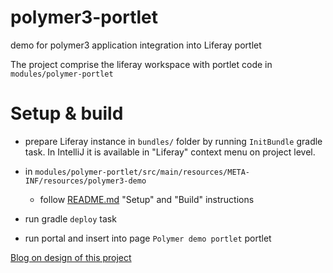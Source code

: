# polymer3-portlet
demo for polymer3 application integration into Liferay portlet

The project comprise the liferay workspace with portlet code in `modules/polymer-portlet`

# Setup & build

* prepare Liferay instance in `bundles/` folder by running `InitBundle` gradle task. 
In IntelliJ it is available in "Liferay" context menu on project level.

*  in `modules/polymer-portlet/src/main/resources/META-INF/resources/polymer3-demo` 
    * follow [README.md](modules/polymer-portlet/src/main/resources/META-INF/resources/polymer3-demo) "Setup" and "Build" instructions 
* run gradle `deploy` task
* run portal and insert into page `Polymer demo portlet` portlet

[Blog on design of this project](https://blog.firsov.net/2019/06/liferay-polymer-integration.html)